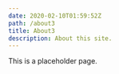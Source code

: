 ```yaml
---
date: 2020-02-10T01:59:52Z
path: /about3
title: About3
description: About this site.
---
```


This is a placeholder page.